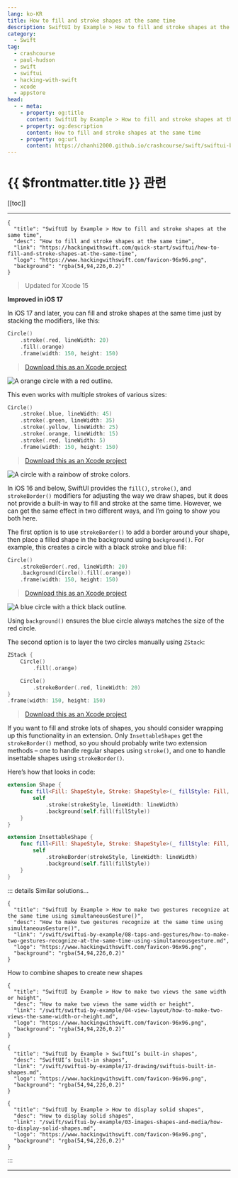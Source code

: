 ```yaml
---
lang: ko-KR
title: How to fill and stroke shapes at the same time
description: SwiftUI by Example > How to fill and stroke shapes at the same time
category:
  - Swift
tag: 
  - crashcourse
  - paul-hudson
  - swift
  - swiftui
  - hacking-with-swift
  - xcode
  - appstore
head:
  - - meta:
    - property: og:title
      content: SwiftUI by Example > How to fill and stroke shapes at the same time
    - property: og:description
      content: How to fill and stroke shapes at the same time
    - property: og:url
      content: https://chanhi2000.github.io/crashcourse/swift/swiftui-by-example/03-images-shapes-and-media/how-to-fill-and-stroke-shapes-at-the-same-time.html
---
```


# {{ $frontmatter.title }} 관련

[[toc]]

---

```component VPCard
{
  "title": "SwiftUI by Example > How to fill and stroke shapes at the same time",
  "desc": "How to fill and stroke shapes at the same time",
  "link": "https://hackingwithswift.com/quick-start/swiftui/how-to-fill-and-stroke-shapes-at-the-same-time",
  "logo": "https://www.hackingwithswift.com/favicon-96x96.png",
  "background": "rgba(54,94,226,0.2)"
}
```

> Updated for Xcode 15

**Improved in iOS 17**

In iOS 17 and later, you can fill and stroke shapes at the same time just by stacking the modifiers, like this:

```swift
Circle()
    .stroke(.red, lineWidth: 20)
    .fill(.orange)
    .frame(width: 150, height: 150)
```

> [<FontIcon icon="fas fa-download"/>Download this as an Xcode project](https://www.hackingwithswift.com/files/projects/swiftui/how-to-fill-and-stroke-shapes-at-the-same-time-1.zip)

![A orange circle with a red outline.](https://www.hackingwithswift.com/img/books/quick-start/swiftui/how-to-fill-and-stroke-shapes-at-the-same-time-3~dark.png)

This even works with multiple strokes of various sizes:

```swift
Circle()
    .stroke(.blue, lineWidth: 45)
    .stroke(.green, lineWidth: 35)
    .stroke(.yellow, lineWidth: 25)
    .stroke(.orange, lineWidth: 15)
    .stroke(.red, lineWidth: 5)
    .frame(width: 150, height: 150)
```

> [<FontIcon icon="fas fa-download"/>Download this as an Xcode project](https://www.hackingwithswift.com/files/projects/swiftui/how-to-fill-and-stroke-shapes-at-the-same-time-2.zip)

![A circle with a rainbow of stroke colors.](https://www.hackingwithswift.com/img/books/quick-start/swiftui/how-to-fill-and-stroke-shapes-at-the-same-time-4~dark.png)

In iOS 16 and below, SwiftUI provides the `fill()`, `stroke()`, and `strokeBorder()` modifiers for adjusting the way we draw shapes, but it does not provide a built-in way to fill and stroke at the same time. However, we can get the same effect in two different ways, and I’m going to show you both here.

The first option is to use `strokeBorder()` to add a border around your shape, then place a filled shape in the background using `background()`. For example, this creates a circle with a black stroke and blue fill:

```swift
Circle()
    .strokeBorder(.red, lineWidth: 20)
    .background(Circle().fill(.orange))
    .frame(width: 150, height: 150)
```

> [<FontIcon icon="fas fa-download"/>Download this as an Xcode project](https://www.hackingwithswift.com/files/projects/swiftui/how-to-fill-and-stroke-shapes-at-the-same-time-3.zip)

![A blue circle with a thick black outline.](https://www.hackingwithswift.com/img/books/quick-start/swiftui/how-to-fill-and-stroke-shapes-at-the-same-time-1~dark.png)

Using `background()` ensures the blue circle always matches the size of the red circle.

The second option is to layer the two circles manually using `ZStack`:

```swift
ZStack {
    Circle()
        .fill(.orange)

    Circle()
        .strokeBorder(.red, lineWidth: 20)
}
.frame(width: 150, height: 150)
```

> [<FontIcon icon="fas fa-download"/>Download this as an Xcode project](https://www.hackingwithswift.com/files/projects/swiftui/how-to-fill-and-stroke-shapes-at-the-same-time-4.zip)

If you want to fill and stroke lots of shapes, you should consider wrapping up this functionality in an extension. Only `InsettableShapes` get the `strokeBorder()` method, so you should probably write two extension methods – one to handle regular shapes using `stroke()`, and one to handle insettable shapes using `strokeBorder()`.

Here’s how that looks in code:

```swift
extension Shape {
    func fill<Fill: ShapeStyle, Stroke: ShapeStyle>(_ fillStyle: Fill, strokeBorder strokeStyle: Stroke, lineWidth: Double = 1) -> some View {
        self
            .stroke(strokeStyle, lineWidth: lineWidth)
            .background(self.fill(fillStyle))
    }
}

extension InsettableShape {
    func fill<Fill: ShapeStyle, Stroke: ShapeStyle>(_ fillStyle: Fill, strokeBorder strokeStyle: Stroke, lineWidth: Double = 1) -> some View {
        self
            .strokeBorder(strokeStyle, lineWidth: lineWidth)
            .background(self.fill(fillStyle))
    }
}
```

::: details Similar solutions…

```component VPCard
{
  "title": "SwiftUI by Example > How to make two gestures recognize at the same time using simultaneousGesture()",
  "desc": "How to make two gestures recognize at the same time using simultaneousGesture()",
  "link": "/swift/swiftui-by-example/08-taps-and-gestures/how-to-make-two-gestures-recognize-at-the-same-time-using-simultaneousgesture.md",
  "logo": "https://www.hackingwithswift.com/favicon-96x96.png",
  "background": "rgba(54,94,226,0.2)"
}
```

How to combine shapes to create new shapes

```component VPCard
{
  "title": "SwiftUI by Example > How to make two views the same width or height",
  "desc": "How to make two views the same width or height",
  "link": "/swift/swiftui-by-example/04-view-layout/how-to-make-two-views-the-same-width-or-height.md",
  "logo": "https://www.hackingwithswift.com/favicon-96x96.png",
  "background": "rgba(54,94,226,0.2)"
}
```

```component VPCard
{
  "title": "SwiftUI by Example > SwiftUI’s built-in shapes",
  "desc": "SwiftUI’s built-in shapes",
  "link": "/swift/swiftui-by-example/17-drawing/swiftuis-built-in-shapes.md",
  "logo": "https://www.hackingwithswift.com/favicon-96x96.png",
  "background": "rgba(54,94,226,0.2)"
}
```

```component VPCard
{
  "title": "SwiftUI by Example > How to display solid shapes",
  "desc": "How to display solid shapes",
  "link": "/swift/swiftui-by-example/03-images-shapes-and-media/how-to-display-solid-shapes.md",
  "logo": "https://www.hackingwithswift.com/favicon-96x96.png",
  "background": "rgba(54,94,226,0.2)"
}
```

:::

---

<TagLinks />